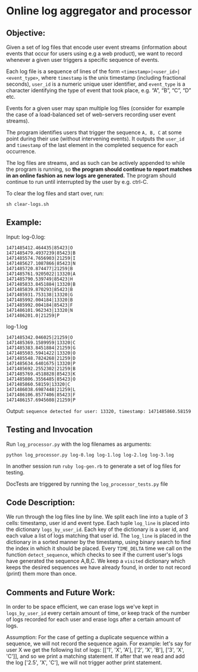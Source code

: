Online log aggregator and processor
===================================


Objective:
-----------------------------------
Given a set of log files that encode user event streams (information about events that occur for users using e.g a web product), we want to record whenever a given user triggers a specific sequence of events.

Each log file is a sequence of lines of the form `<timestamp>|<user_id>|<event_type>`, where `timestamp` is the unix timestamp (including fractional seconds), `user_id` is a numeric unique user identifier, and `event_type` is a character identifying the type of event that took place, e.g. “A”, “B”, “C”, “D” etc.

Events for a given user may span multiple log files (consider for example the case of a load-balanced set of web-servers recording user event streams).

The program identifies users that trigger the sequence `A, B, C` at some point during their use (without intervening events). It outputs the `user_id` and `timestamp` of the last element in the completed sequence for each occurrence.

The log files are streams, and as such can be actively appended to while the program is running, so **the program should continue to report matches in an online fashion as new logs are generated.** The program should continue to run until interrupted by the user by e.g. ctrl-C.

To clear the log files and start over, run:
```
sh clear-logs.sh
```


Example:
----------------------------------------
Input:
log-0.log:

```
1471485412.464435|85423|O
1471485479.4937239|85423|B
1471485574.7656903|21259|I
1471485627.1087866|85423|N
1471485720.874477|21259|B
1471485761.9205022|13320|A
1471485790.539749|85423|H
1471485833.8451884|13320|B
1471485839.870293|85423|B
1471485931.753138|13320|G
1471485992.004184|13320|B
1471485992.004184|85423|F
1471486101.962343|13320|N
1471486201.0|21259|P
```

log-1.log

```
1471485342.046025|21259|O
1471485369.1589959|13320|C
1471485383.8451884|21259|G
1471485503.5941422|13320|O
1471485548.7824268|21259|D
1471485634.6401675|13320|P
1471485692.2552302|21259|B
1471485769.4518828|85423|K
1471485806.3556485|85423|O
1471485860.58159|13320|C
1471486038.6987448|21259|L
1471486106.8577406|85423|F
1471486157.6945608|21259|P
```

Output:
`sequence detected for user: 13320, timestamp: 1471485860.58159`


Testing and Invocation
----------------------
Run `log_processor.py` with the log filenames as arguments: 

```python log_processor.py log-0.log log-1.log log-2.log log-3.log```

In another session run ```ruby log-gen.rb``` to generate a set of log files for testing. 

DocTests are triggered by running the `log_processor_tests.py` file


Code Description:
---------------------
We run through the log files line by line.
We split each line into a tuple of 3 cells: timestamp, user id and event type.
Each tuple `log_line` is placed into the dictionary `logs_by_user_id`.
Each key of the dictionary is a user id, and each value a list of logs matching that user id. 
The `log_line` is placed in the dictionary in a sorted manner by the timestamp,
using binary search to find the index in which it should be placed.
Every `TIME_DELTA` time we call on the function `detect_sequence`,
which checks to see if the current user's logs have generated the sequence A,B,C.
We keep a `visited` dictionary which keeps the desired sequences we have already found,
in order to not record (print) them more than once.

Comments and Future Work:
---------
In order to be space efficient, we can erase logs we've kept in `logs_by_user_id` 
every certain amount of time, or keep track of the number of logs recorded for each user 
and erase logs after a certain amount of logs.

Assumption: For the case of getting a duplicate sequence within a sequence, we will not record the sequence again. 
For example: let's say for user X we get the following list of logs: [['1', 'X', 'A'], ['2', 'X', 'B'], ['3', 'X', 'C']], and so we print a matching statement. 
If after that we read and add the log ['2.5', 'X', 'C'], we will not trigger aother print statement.
